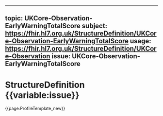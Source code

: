 
---
topic: UKCore-Observation-EarlyWarningTotalScore
subject: https://fhir.hl7.org.uk/StructureDefinition/UKCore-Observation-EarlyWarningTotalScore
usage: https://fhir.hl7.org.uk/StructureDefinition/UKCore-Observation
issue: UKCore-Observation-EarlyWarningTotalScore
---
              
# StructureDefinition {{variable:issue}}

<nocheck>
{{page:ProfileTemplate_new}}
</nocheck>

